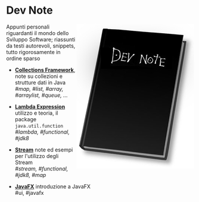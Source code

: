 
# Dev Note
<img align="right" src="resources/DevNote.jpg">
<p>Appunti personali riguardanti il mondo dello Sviluppo Software; riassunti da testi autorevoli, snippets, tutto rigorosamente 
in ordine sparso</p>



- **[Collections Framework](notes/Collections-Framework.md)**, note su collezioni e strutture dati in Java<br/>
*#map, #list, #array, #arraylist, #queue, ...*

- **[Lambda Expression](notes/Lambda-Expressions.md)** utilizzo e teoria, il package `java.util.function`<br/>
*#lambda, #functional, #jdk8*

- **[Stream](notes/Stream.md)** note ed esempi per l'utilizzo degli Stream<br/>
*#stream, #functional, #jdk8, #map*

- **[JavaFX](notes/JavaFX.md)** introduzione a JavaFX<br/>
#ui, #javafx

